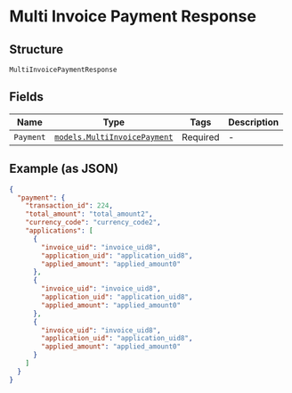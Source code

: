 
# Multi Invoice Payment Response

## Structure

`MultiInvoicePaymentResponse`

## Fields

| Name | Type | Tags | Description |
|  --- | --- | --- | --- |
| `Payment` | [`models.MultiInvoicePayment`](multi-invoice-payment.md) | Required | - |

## Example (as JSON)

```json
{
  "payment": {
    "transaction_id": 224,
    "total_amount": "total_amount2",
    "currency_code": "currency_code2",
    "applications": [
      {
        "invoice_uid": "invoice_uid8",
        "application_uid": "application_uid8",
        "applied_amount": "applied_amount0"
      },
      {
        "invoice_uid": "invoice_uid8",
        "application_uid": "application_uid8",
        "applied_amount": "applied_amount0"
      },
      {
        "invoice_uid": "invoice_uid8",
        "application_uid": "application_uid8",
        "applied_amount": "applied_amount0"
      }
    ]
  }
}
```

